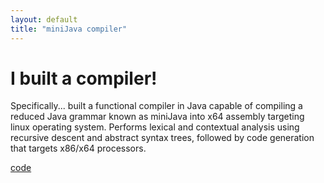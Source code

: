 ```yaml
---
layout: default
title: "miniJava compiler"
---
```



<h1>I built a compiler!</h1>

<p>Specifically... built a functional compiler in Java capable of compiling a reduced Java grammar known as miniJava into x64 assembly targeting linux operating system. Performs lexical and contextual analysis using recursive descent and abstract syntax trees, followed by code generation that targets x86/x64 processors.</p>

<a href="https://github.com/ajanibekcode/miniJavaCompiler">code</a>